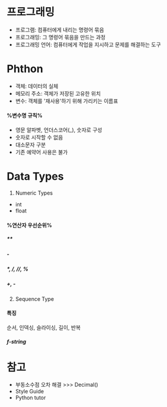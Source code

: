 # 프로그래밍
- 프로그램: 컴퓨터에게 내리는 명령어 묶음
- 프로그래밍: 그 명령어 묶음을 만드는 과정
- 프로그래밍 언어: 컴퓨터에게 작업을 지시하고 문제를 해결하는 도구
# Phthon
- 객체: 데이터의 실체
- 메모리 주소: 객체가 저장된 고유한 위치
- 변수: 객체를 '재사용'하기 위해 가리키는 이름표
#### %변수명 규칙%
- 영문 알파벳, 언더스코어(_), 숫자로 구성
- 숫자로 시작할 수 없음
- 대소문자 구분
- 기존 예약어 사용은 불가
# Data Types
1. Numeric Types
- int
- float
#### %연산자 우선순위%
##### **
##### -
##### *, /, //, %
##### +, -
2. Sequence Type
#### 특징
순서, 인덱싱, 슬라이싱, 길이, 반복
#### *f-string*
# 참고
- 부동소수점 오차 해결 >>> Decimal()
- Style Guide
- Python tutor